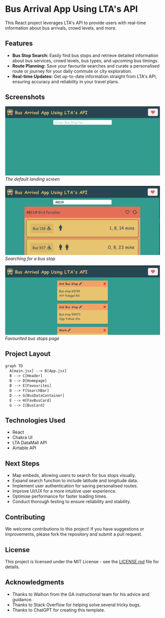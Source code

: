 # Bus Arrival App Using LTA's API

 This React project leverages LTA's API to provide users with real-time information about bus arrivals, crowd levels, and more.

## Features

- **Bus Stop Search:** Easily find bus stops and retrieve detailed information about bus services, crowd levels, bus types, and upcoming bus timings.
- **Route Planning:** Save your favourite searches and curate a personalised route or journey for your daily commute or city exploration.
- **Real-time Updates:** Get up-to-date information straight from LTA's API, ensuring accuracy and reliability in your travel plans.

## Screenshots

![The default landing screen](screen-1.png)
*The default landing screen*

![Searching for a bus stop](screen-2.png)
*Searching for a bus stop*

![Favourited bus stops page](screen-3.png)
*Favourited bus stops page*

## Project Layout
```mermaid
graph TD
  A[main.jsx] --> B[App.jsx]
  B --> C[Header]
  B --> D[Homepage]
  B --> E[Favourites]
  D --> F[SearchBar]
  D --> G[BusDataContainer]
  E --> H[FavBusCard]
  G --> I[BusCard]
  ```

## Technologies Used

- React
- Chakra UI
- LTA DataMall API
- Airtable API

## Next Steps

- Map embeds, allowing users to search for bus stops visually.
- Expand search function to include latitude and longitude data.
- Implement user authentication for saving personalised routes.
- Improve UI/UX for a more intuitive user experience.
- Optimise performance for faster loading times.
- Conduct thorough testing to ensure reliability and stability.


## Contributing

We welcome contributions to this project! If you have suggestions or improvements, please fork the repository and submit a pull request.

## License

This project is licensed under the MIT License - see the [LICENSE.md](LICENSE.md) file for details.

## Acknowledgments

- Thanks to Waihon from the GA instructional team for his advice and guidance.
- Thanks to Stack Overflow for helping solve several tricky bugs.
- Thanks to ChatGPT for creating this template.

